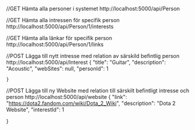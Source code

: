//GET Hämta alla personer i systemet
http://localhost:5000/api/Person

//GET Hämta alla intressen för specifik person
http://localhost:5000/api/Person/1/interests

//GET Hämta alla länkar för specifik person
http://localhost:5000/api/Person/1/links

//POST Lägga till nytt intresse med relation av särskild befintlig person
http://localhost:5000/api/Interest
{
        "title": "Guitar",
        "description": "Acoustic",
        "webSites": null,
        "personId": 1
        
    }

//POST Lägga till ny Website med relation till särskilt befintligt intresse och person
http://localhost:5000/api/website
{
        "link": "https://dota2.fandom.com/wiki/Dota_2_Wiki",
        "description": "Dota 2 Website",
        "interestId": 1
        
}
